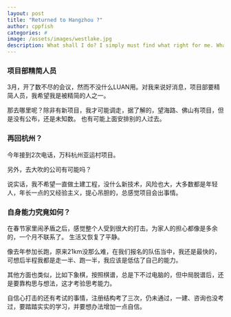 ```yaml
---
layout: post
title: "Returned to Hangzhou ?"
author: cppfish
categories: #
image: /assets/images/westlake.jpg
description: What shall I do? I simply must find what right for me. What shall I do? I simply must find what right for me. What shall I do? I simply must find what right for me.
---
```


### 项目部精简人员

3月，开了数不尽的会议，然而不没什么LUAN用。对我来说好消息，项目部要精简人员，我希望我是被精简的人之一。

那去哪里呢？除非有新项目，我才可能调走，据了解的，望海路、佛山有项目，但是没有公布，还是未知数。
也有可能上面安排别的人过去。

### 再回杭州？

今年接到2次电话，万科杭州亚运村项目。

另外，去大吹的公司有可能吗？

说实话，我不希望一直做土建工程，没什么新技术，风险也大，大多数都是年轻人，年长一点的又经验主义，提心吊胆的，总感觉项目会出事情。

### 自身能力究竟如何？

在春节家里闹矛盾之后，感觉整个人受到很大的打击。为家人的担心都像是多余的，一个月不联系了。
生活又恢复了平静。

像去年参加长跑，原来21km没那么难，在我们报名的队伍当中，我还是最快的，可想后半程我都是走一半、跑一半，我应该是低估了自己的能力。

其他方面也类似，比如下象棋，按照棋谱，总是下不过电脑的，但中局脱谱后，还是要靠构思与想法，这才考验思考能力。

自信心打击的还有考试的事情，注册结构考了三次，仍未通过，一建、咨询也没考过，要踏踏实实的学习，并要想办法增加一点自信。

